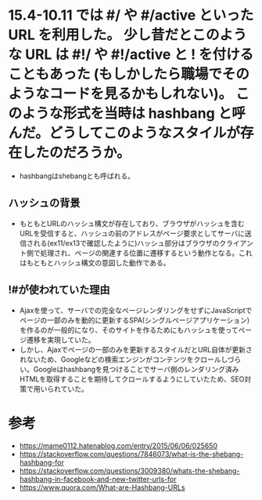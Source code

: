 # 15.4-10.11 では #/ や #/active といった URL を利用した。 少し昔だとこのような URL は #!/ や #!/active と ! を付けることもあった (もしかしたら職場でそのようなコードを見るかもしれない)。 このような形式を当時は hashbang と呼んだ。どうしてこのようなスタイルが存在したのだろうか。

- hashbangはshebangとも呼ばれる。

## ハッシュの背景

- もともとURLのハッシュ構文が存在しており、ブラウザがハッシュを含むURLを受信すると、ハッシュの前のアドレスがページ要求としてサーバに送信される(ex11/ex13で確認したように)ハッシュ部分はブラウザのクライアント側で処理され、ページの関連する位置に遷移するという動作となる。これはもともとハッシュ構文の意図した動作である。

## !#が使われていた理由

- Ajaxを使って、サーバでの完全なページレンダリングをせずにJavaScriptでページの一部のみを動的に更新するSPA(シングルページアプリケーション)を作るのが一般的になり、そのサイトを作るためにもハッシュを使ってページ遷移を実現していた。
- しかし、Ajaxでページの一部のみを更新するスタイルだとURL自体が更新されないため、Googleなどの検索エンジンがコンテンツをクロールしづらい。Googleはhashbangを見つけることでサーバ側のレンダリング済みHTMLを取得することを期待してクロールするようにしていたため、SEO対策で用いられていた。

# 参考

- https://mame0112.hatenablog.com/entry/2015/06/06/025650
- https://stackoverflow.com/questions/7846073/what-is-the-shebang-hashbang-for
- https://stackoverflow.com/questions/3009380/whats-the-shebang-hashbang-in-facebook-and-new-twitter-urls-for
- https://www.quora.com/What-are-Hashbang-URLs
